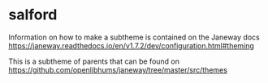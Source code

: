 # salford

Information on how to make a subtheme is contained on the Janeway docs https://janeway.readthedocs.io/en/v1.7.2/dev/configuration.html#theming

This is a subtheme of parents that can be found on https://github.com/openlibhums/janeway/tree/master/src/themes